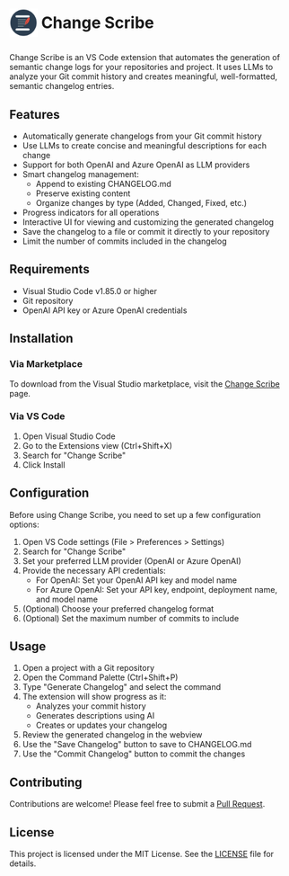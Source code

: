 # <p style="display: flex; align-items: center;"><img src="media/icon.png" width="50" height="50" alt="Change Scribe Logo">&nbsp;Change Scribe</p>

Change Scribe is an VS Code extension that automates the generation of semantic change logs for your repositories and project. It uses LLMs to analyze your Git commit history and creates meaningful, well-formatted, semantic changelog entries.

## Features

- Automatically generate changelogs from your Git commit history
- Use LLMs to create concise and meaningful descriptions for each change
- Support for both OpenAI and Azure OpenAI as LLM providers
- Smart changelog management:
  - Append to existing CHANGELOG.md
  - Preserve existing content
  - Organize changes by type (Added, Changed, Fixed, etc.)
- Progress indicators for all operations
- Interactive UI for viewing and customizing the generated changelog
- Save the changelog to a file or commit it directly to your repository
- Limit the number of commits included in the changelog

## Requirements

- Visual Studio Code v1.85.0 or higher
- Git repository
- OpenAI API key or Azure OpenAI credentials

## Installation

### Via Marketplace
To download from the Visual Studio marketplace, visit the [Change Scribe](https://marketplace.visualstudio.com/items?itemName=kwesinavilot.changescribe) page.

### Via VS Code
1. Open Visual Studio Code
2. Go to the Extensions view (Ctrl+Shift+X)
3. Search for "Change Scribe"
4. Click Install

## Configuration

Before using Change Scribe, you need to set up a few configuration options:

1. Open VS Code settings (File > Preferences > Settings)
2. Search for "Change Scribe"
3. Set your preferred LLM provider (OpenAI or Azure OpenAI)
4. Provide the necessary API credentials:
   - For OpenAI: Set your OpenAI API key and model name
   - For Azure OpenAI: Set your API key, endpoint, deployment name, and model name
5. (Optional) Choose your preferred changelog format
6. (Optional) Set the maximum number of commits to include

## Usage

1. Open a project with a Git repository
2. Open the Command Palette (Ctrl+Shift+P)
3. Type "Generate Changelog" and select the command
4. The extension will show progress as it:
   - Analyzes your commit history
   - Generates descriptions using AI
   - Creates or updates your changelog
5. Review the generated changelog in the webview
6. Use the "Save Changelog" button to save to CHANGELOG.md
7. Use the "Commit Changelog" button to commit the changes

## Contributing

Contributions are welcome! Please feel free to submit a [Pull Request](https://github.com/kwesinavilot/changescribe/pulls).

## License

This project is licensed under the MIT License. See the [LICENSE](LICENSE) file for details.
